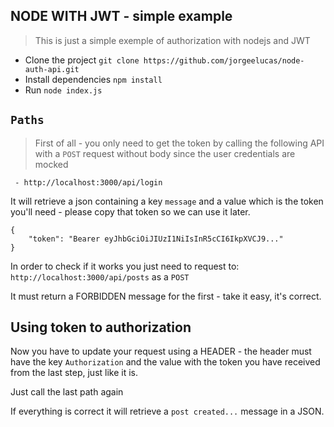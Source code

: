 ## NODE WITH JWT - simple example

> This is just a simple exemple of authorization with nodejs and JWT

 - Clone the project `git clone https://github.com/jorgeelucas/node-auth-api.git`
 - Install dependencies `npm install`
 - Run `node index.js`

##  `Paths`

> First of all - you only need to get the token by calling the following
> API with a `POST` request without body since the user credentials are mocked

     - http://localhost:3000/api/login

It will retrieve a json containing a key `message` and a value which is the token you'll need - please copy that token so we can use it later.

    {
        "token": "Bearer eyJhbGciOiJIUzI1NiIsInR5cCI6IkpXVCJ9..."
    }

In order to check if it works you just need to request to: `http://localhost:3000/api/posts` as a `POST`

It must return a FORBIDDEN message for the first - take it easy, it's correct.

## Using token to authorization
Now you have to update your request using a HEADER - the header must have the key `Authorization` and the value with the token you have received from the last step, just like it is. 

Just call the last path again

If everything is correct it will retrieve a `post created...` message in a JSON.
